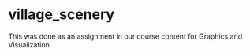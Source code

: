 # village_scenery
This was done as an assignment in our course content for 
Graphics and Visualization
